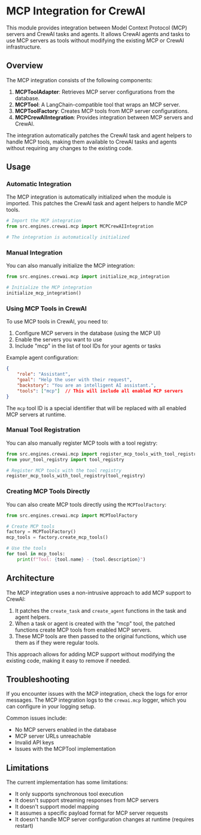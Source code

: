 # MCP Integration for CrewAI

This module provides integration between Model Context Protocol (MCP) servers and CrewAI tasks and agents. It allows CrewAI agents and tasks to use MCP servers as tools without modifying the existing MCP or CrewAI infrastructure.

## Overview

The MCP integration consists of the following components:

1. **MCPToolAdapter**: Retrieves MCP server configurations from the database.
2. **MCPTool**: A LangChain-compatible tool that wraps an MCP server.
3. **MCPToolFactory**: Creates MCP tools from MCP server configurations.
4. **MCPCrewAIIntegration**: Provides integration between MCP servers and CrewAI.

The integration automatically patches the CrewAI task and agent helpers to handle MCP tools, making them available to CrewAI tasks and agents without requiring any changes to the existing code.

## Usage

### Automatic Integration

The MCP integration is automatically initialized when the module is imported. This patches the CrewAI task and agent helpers to handle MCP tools.

```python
# Import the MCP integration
from src.engines.crewai.mcp import MCPCrewAIIntegration

# The integration is automatically initialized
```

### Manual Integration

You can also manually initialize the MCP integration:

```python
from src.engines.crewai.mcp import initialize_mcp_integration

# Initialize the MCP integration
initialize_mcp_integration()
```

### Using MCP Tools in CrewAI

To use MCP tools in CrewAI, you need to:

1. Configure MCP servers in the database (using the MCP UI)
2. Enable the servers you want to use
3. Include "mcp" in the list of tool IDs for your agents or tasks

Example agent configuration:

```json
{
    "role": "Assistant",
    "goal": "Help the user with their request",
    "backstory": "You are an intelligent AI assistant.",
    "tools": ["mcp"]  // This will include all enabled MCP servers
}
```

The `mcp` tool ID is a special identifier that will be replaced with all enabled MCP servers at runtime.

### Manual Tool Registration

You can also manually register MCP tools with a tool registry:

```python
from src.engines.crewai.mcp import register_mcp_tools_with_tool_registry
from your_tool_registry import tool_registry

# Register MCP tools with the tool registry
register_mcp_tools_with_tool_registry(tool_registry)
```

### Creating MCP Tools Directly

You can also create MCP tools directly using the `MCPToolFactory`:

```python
from src.engines.crewai.mcp import MCPToolFactory

# Create MCP tools
factory = MCPToolFactory()
mcp_tools = factory.create_mcp_tools()

# Use the tools
for tool in mcp_tools:
    print(f"Tool: {tool.name} - {tool.description}")
```

## Architecture

The MCP integration uses a non-intrusive approach to add MCP support to CrewAI:

1. It patches the `create_task` and `create_agent` functions in the task and agent helpers.
2. When a task or agent is created with the "mcp" tool, the patched functions create MCP tools from enabled MCP servers.
3. These MCP tools are then passed to the original functions, which use them as if they were regular tools.

This approach allows for adding MCP support without modifying the existing code, making it easy to remove if needed.

## Troubleshooting

If you encounter issues with the MCP integration, check the logs for error messages. The MCP integration logs to the `crewai.mcp` logger, which you can configure in your logging setup.

Common issues include:

- No MCP servers enabled in the database
- MCP server URLs unreachable
- Invalid API keys
- Issues with the MCPTool implementation

## Limitations

The current implementation has some limitations:

- It only supports synchronous tool execution
- It doesn't support streaming responses from MCP servers
- It doesn't support model mapping
- It assumes a specific payload format for MCP server requests
- It doesn't handle MCP server configuration changes at runtime (requires restart) 